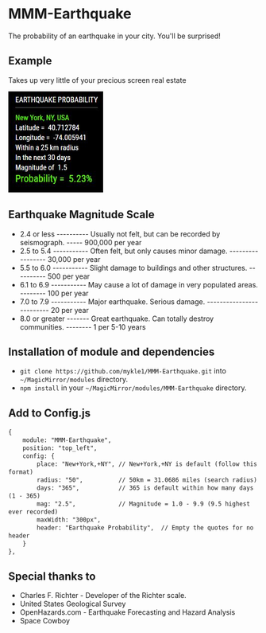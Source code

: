 # MMM-Earthquake

The probability of an earthquake in your city. You'll be surprised!

## Example

Takes up very little of your precious screen real estate

![](pix/1.JPG)

## Earthquake Magnitude Scale

* 2.4 or less ---------- Usually not felt, but can be recorded by seismograph. ----- 900,000 per year
* 2.5 to 5.4 ----------- Often felt, but only causes minor damage. ----------------- 30,000 per year
* 5.5 to 6.0 ----------- Slight damage to buildings and other structures. ---------- 500 per year
* 6.1 to 6.9 ----------- May cause a lot of damage in very populated areas. -------- 100 per year
* 7.0 to 7.9 ----------- Major earthquake. Serious damage. ------------------------- 20 per year
* 8.0 or greater ------- Great earthquake. Can totally destroy communities. -------- 1 per 5-10 years

## Installation of module and dependencies

* `git clone https://github.com/mykle1/MMM-Earthquake.git` into `~/MagicMirror/modules` directory.
* `npm install` in your `~/MagicMirror/modules/MMM-Earthquake` directory.

## Add to Config.js

    {
        module: "MMM-Earthquake",
        position: "top_left",
        config: {
			place: "New+York,+NY", // New+York,+NY is default (follow this format)
			radius: "50",          // 50km = 31.0686 miles (search radius)
			days: "365",           // 365 is default within how many days (1 - 365)
			mag: "2.5",            // Magnitude = 1.0 - 9.9 (9.5 highest ever recorded)
			maxWidth: "300px",
			header: "Earthquake Probability",  // Empty the quotes for no header
        }
    },

## Special thanks to

* Charles F. Richter - Developer of the Richter scale.
* United States Geological Survey
* OpenHazards.com - Earthquake Forecasting and Hazard Analysis
* Space Cowboy

